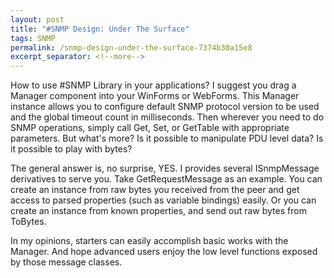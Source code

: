 ```yaml
---
layout: post
title: "#SNMP Design: Under The Surface"
tags: SNMP
permalink: /snmp-design-under-the-surface-7374b30a15e8
excerpt_separator: <!--more-->
---
```

How to use #SNMP Library in your applications? I suggest you drag a Manager component into your WinForms or WebForms. This Manager instance allows you to configure default SNMP protocol version to be used and the global timeout count in milliseconds. Then wherever you need to do SNMP operations, simply call Get, Set, or GetTable with appropriate parameters. But what's more? Is it possible to manipulate PDU level data? Is it possible to play with bytes?

The general answer is, no surprise, YES. I provides several ISnmpMessage derivatives to serve you. Take GetRequestMessage as an example. You can create an instance from raw bytes you received from the peer and get access to parsed properties (such as variable bindings) easily. Or you can create an instance from known properties, and send out raw bytes from ToBytes.

In my opinions, starters can easily accomplish basic works with the Manager. And hope advanced users enjoy the low level functions exposed by those message classes.
<!--more-->